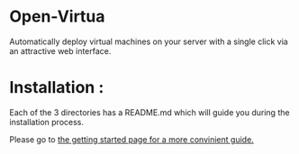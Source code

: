 # Open-Virtua
Automatically deploy virtual machines on your server with a single click via an attractive web interface.

# Installation :

Each of the 3 directories has a README.md which will guide you during the installation process.

Please go to [the getting started page for a more convinient guide.](https://flavien.berwick.fr/projects/etna/open-virtua/) 